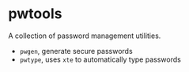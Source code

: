 # pwtools

A collection of password management utilities.

  - `pwgen`, generate secure passwords
  - `pwtype`, uses `xte` to automatically type passwords

